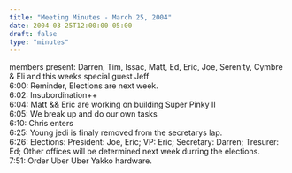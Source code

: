 ```yaml
---
title: "Meeting Minutes - March 25, 2004"
date: 2004-03-25T12:00:00-05:00
draft: false
type: "minutes"
---
```


<p>
members present:  Darren, Tim, Issac, Matt, Ed, Eric, Joe, Serenity, Cymbre & Eli and this weeks special guest Jeff<br>
6:00:  Reminder, Elections are next week.<br>
6:02:  Insubordination++<br>
6:04:  Matt && Eric are working on building Super Pinky II <br>
6:05:  We break up and do our own tasks <br>
6:10:  Chris enters <br>
6:25:  Young jedi is finaly removed from the secretarys lap. <br>
6:26:  Elections:  President:  Joe, Eric; VP: Eric; Secretary: Darren; Tresurer: Ed; Other offices will be determined next week durring the elections.
<br>
7:51:  Order Uber Uber Yakko hardware.<br>
</P>
